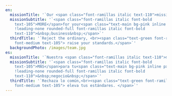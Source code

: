 ```yaml
---
en:
  missionTitle: '`Our <span class="font-ramillas italic text-110">mission</span>`'
  missionSubtitle: '`<span class="font-ramillas italic font-bold
    text-105">MORE</span>for your<span class="text-main bg-pink inline px-5
    !leading-none rounded-full font-ramillas italic font-bold
    text-110">&nbsp;business&nbsp;</span>`'
  thirdTitle: '`Reject the ordinary, <br><span class="text-green font-ramillas
    font-medium text-105"> raise your standards.</span>`'
  backgroundPhoto: /images/team.jpg
es:
  missionTitle: '`Nuestra <span class="font-ramillas italic text-110">misión</span>`'
  missionSubtitle: '`<span class="font-ramillas italic font-bold
    text-105">MÁS</span>para tu<span class="text-main bg-pink inline px-5
    !leading-none rounded-full font-ramillas italic font-bold
    text-110">&nbsp;negocio&nbsp;</span>`'
  thirdTitle: '`Rechaza lo común,<br><span class="text-green font-ramillas
    font-medium text-105"> eleva tus estándares. </span>`'
---
```

